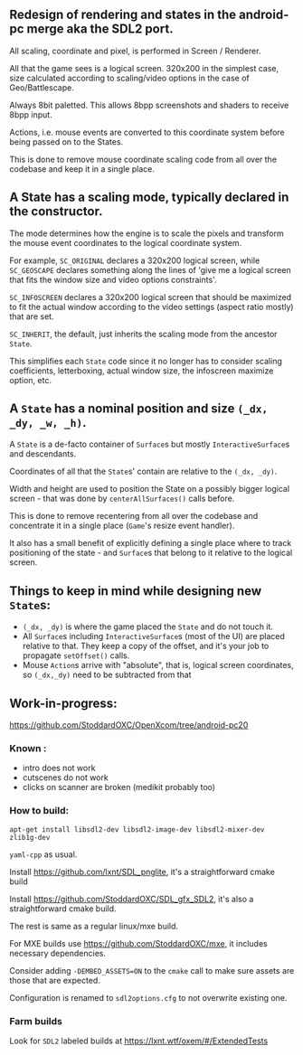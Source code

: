 ## Redesign of rendering and states in the android-pc merge aka the SDL2 port.


All scaling, coordinate and pixel, is performed in Screen / Renderer.

All that the game sees is a logical screen. 320x200 in the simplest case,
size calculated according to scaling/video options in the case of Geo/Battlescape.

Always 8bit paletted. This allows 8bpp screenshots and shaders to receive 8bpp input.

Actions, i.e. mouse events are converted to this coordinate system before
being passed on to the States.

This is done to remove mouse coordinate scaling code from all over the codebase
and keep it in a single place.



## A State has a scaling mode, typically declared in the constructor.



The mode determines how the engine is to scale the pixels and transform the mouse event
coordinates to the logical coordinate system.

For example, `SC_ORIGINAL` declares a 320x200 logical screen, while `SC_GEOSCAPE` declares
something along the lines of 'give me a logical screen that fits the window size and video
options constraints'.

`SC_INFOSCREEN` declares a 320x200 logical screen that should be maximized
to fit the actual window according to the video settings (aspect ratio mostly) that are set.

`SC_INHERIT`, the default, just inherits the scaling mode from the ancestor `State`.

This simplifies each `State` code since it no longer has to consider scaling coefficients,
letterboxing, actual window size, the infoscreen maximize option, etc.



## A `State` has a nominal position and size `(_dx, _dy, _w, _h)`.


A `State` is a de-facto container of `Surface`s but mostly `InteractiveSurface`s
and descendants.

Coordinates of all that the `State`s' contain are relative to the `(_dx, _dy)`.

Width and height are used to position the State on a possibly bigger
logical screen - that was done by `centerAllSurfaces()` calls before.

This is done to remove recentering from all over the codebase and concentrate it
in a single place (`Game`'s resize event handler).

It also has a small benefit of explicitly defining a single place where to track
positioning of the state - and `Surface`s that belong to it relative
to the logical screen.



## Things to keep in mind while designing new `State`s:


 - `(_dx, _dy)` is where the game placed the `State` and do not touch it.
 - All `Surface`s including `InteractiveSurface`s (most of the UI) are placed relative
   to that. They keep a copy of the offset, and it's your job to propagate `setOffset()` calls.
 - Mouse `Action`s arrive with "absolute", that is, logical screen coordinates, so `(_dx,_dy)` need to be subtracted from that



## Work-in-progress:

<https://github.com/StoddardOXC/OpenXcom/tree/android-pc20>


### Known :
 - intro does not work
 - cutscenes do not work
 - clicks on scanner are broken (medikit probably too)


### How to build:

`apt-get install libsdl2-dev libsdl2-image-dev libsdl2-mixer-dev zlib1g-dev`

`yaml-cpp` as usual.

Install <https://github.com/lxnt/SDL_pnglite>, it's a straightforward cmake build

Install <https://github.com/StoddardOXC/SDL_gfx_SDL2>, it's also a straightforward cmake build.

The rest is same as a regular linux/mxe build.

For MXE builds use <https://github.com/StoddardOXC/mxe>, it includes necessary dependencies.

Consider adding `-DEMBED_ASSETS=ON` to the `cmake` call to make sure assets are those that are expected.


Configuration is renamed to `sdl2options.cfg` to not overwrite existing one.


### Farm builds

Look for `SDL2` labeled builds at <https://lxnt.wtf/oxem/#/ExtendedTests>






